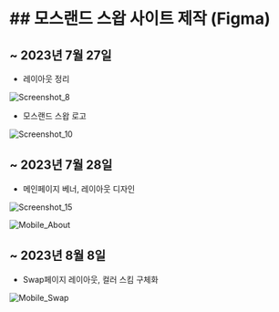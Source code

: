 # ## 모스랜드 스왑 사이트 제작 (Figma)

## ~ 2023년 7월 27일

- 레이아웃 정리
  
![Screenshot_8](https://github.com/mossland/art_resource/assets/109493423/b27ed75b-b1d3-45e9-a6a8-c39831861d76)


- 모스랜드 스왑 로고

![Screenshot_10](https://github.com/mossland/art_resource/assets/109493423/51e762ab-cc74-4072-b161-787b2657793b)



## ~ 2023년 7월 28일

- 메인페이지 베너, 레이아웃 디자인

![Screenshot_15](https://github.com/mossland/art_resource/assets/109493423/51499b3c-253f-49a7-9266-5f0ba95a34d8)


![Mobile_About](https://github.com/mossland/art_resource/assets/109493423/86965c88-16ee-454c-b56d-d44abd84e1d1)


## ~ 2023년 8월 8일

- Swap페이지 레이아웃, 컬러 스킴 구체화

![Mobile_Swap](https://github.com/mossland/art_resource/assets/109493423/ee3d056e-7c10-471d-9d2b-5f80b9f6740b)
